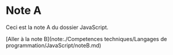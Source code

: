 # Note A

Ceci est la note A du dossier JavaScript.

[Aller à la note B](note:./Competences techniques/Langages de programmation/JavaScript/noteB.md)
